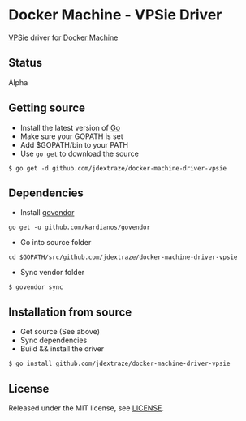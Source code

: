 # Docker Machine - VPSie Driver

[VPSie](https://vpsie.com) driver for [Docker Machine](https://www.docker.com/products/docker-machine)

## Status

Alpha

## Getting source

* Install the latest version of [Go](https://golang.org)
* Make sure your GOPATH is set
* Add $GOPATH/bin to your PATH
* Use `go get` to download the source
```
$ go get -d github.com/jdextraze/docker-machine-driver-vpsie
```

## Dependencies

* Install [govendor](https://github.com/kardianos/govendor)
```
go get -u github.com/kardianos/govendor
```
* Go into source folder
```
cd $GOPATH/src/github.com/jdextraze/docker-machine-driver-vpsie
```
* Sync vendor folder
```
$ govendor sync
```

## Installation from source

* Get source (See above)
* Sync dependencies
* Build && install the driver
```
$ go install github.com/jdextraze/docker-machine-driver-vpsie
```

## License

Released under the MIT license, see [LICENSE](https://github.com/jdextraze/go-atlanticnet/blob/master/LICENSE).